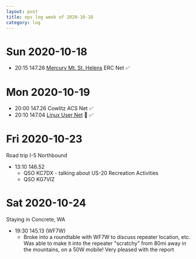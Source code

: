 ```yaml
---
layout: post
title: ops log week of 2020-10-18
category: log
---
```


# Sun 2020-10-18

* 20:15 147.26 [Mercury Mt. St. Helens](http://www.w7msh.org/about-mmsherc-net) ERC Net ✅

# Mon 2020-10-19

* 20:00 147.26 Cowlitz ACS Net ✅
* 20:10 147.04 [Linux User Net](https://kc7nyr.com/linux/) 🐧 ✅

# Fri 2020-10-23

Road trip I-5 Northbound

* 13:10 146.52
  * QSO KC7DX - talking about US-20 Recreation Activities
  * QSO KG7VIZ

# Sat 2020-10-24

Staying in Concrete, WA

* 19:30 145.13 (WF7W)
  * Broke into a roundtable with WF7W to discuss repeater location, etc.
    Was able to make it into the repeater "scratchy" from 80mi away in the
    mountains, on a 50W mobile! Very pleased with the report
